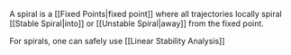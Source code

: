 A spiral is a [[Fixed Points|fixed point]] where all trajectories locally spiral [[Stable Spiral|into]] or [[Unstable Spiral|away]] from the fixed point. 

For spirals, one can safely use [[Linear Stability Analysis]]